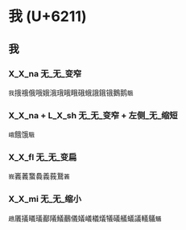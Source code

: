 # 我 (U+6211)

## 我

### X_X_na 无_无_变窄
`我`㧴䄉俄哦娥涐珴皒睋硪蛾誐鋨锇鵝鹅`䳘`

### X_X_na + L_X_sh 无_无_变窄 + 左侧_无_缩短
`峨`餓饿`騀`

### X_X_fl 无_无_变扁
`峩`㠖䕏䖸䳗義莪鵞`䉝`

### X_X_mi 无_无_缩小 
`䞲`㕒㩘㬢㼁䣡䧧䲑䴊儀嬟嶬檥燨犠礒艤蟻議轙鸃`䰮`